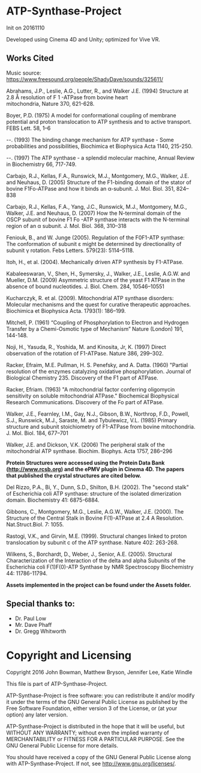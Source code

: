 # **ATP-Synthase-Project**
Init on 20161110

Developed using Cinema 4D and Unity; optimized for Vive VR.

## **Works Cited**

Music source: https://www.freesound.org/people/ShadyDave/sounds/325611/

Abrahams, J.P., Leslie, A.G., Lutter, R., and Walker J.E. (1994) Structure at 2.8 Å resolution of F 1 -ATPase from bovine heart   
    mitochondria, Nature  370, 621-628.

Boyer, P.D. (1975) A model for conformational coupling of membrane potential and proton translocation to ATP synthesis and to active 
    transport. FEBS Lett. 58, 1–6

--. (1993) The binding change mechanism for ATP synthase - Some probabilities and possibilities, Biochimica et Biophysica Acta  1140, 
    215-250.

--. (1997) The ATP synthase - a splendid molecular machine, Annual Review in Biochemistry  66, 717-749.

Carbajo, R.J., Kellas, F.A., Runswick, M.J., Montgomery, M.G., Walker, J.E. and Neuhaus, D. (2005) Structure of the F1-binding domain of 
    the stator of bovine F1Fo-ATPase and how it binds an α-subunit. J. Mol. Biol. 351, 824–838

Carbajo, R.J., Kellas, F.A., Yang, J.C., Runswick, M.J., Montgomery, M.G., Walker, J.E. and Neuhaus, D. (2007) How the N-terminal domain    of the OSCP subunit of bovine F1 Fo -ATP synthase interacts with the N-terminal region of an α subunit. J. Mol. Biol. 368, 310–318 

Feniouk, B., and W. Junge (2005). Regulation of the F0F1-ATP synthase: The conformation of subunit ε might be determined by 
    directionality of subunit γ rotation. Febs Letters. 579(23): 5114–5118. 

Itoh, H., et al. (2004). Mechanically driven ATP synthesis by F1-ATPase. 

Kabaleeswaran, V., Shen, H., Symersky, J., Walker, J.E., Leslie, A.G.W. and Mueller, D.M. (2009) Asymmetric structure of the yeast F1 
    ATPase in the absence of bound nucleotides. J. Biol. Chem. 284, 10546–10551 

Kucharczyk, R. et al. (2009). Mitochondrial ATP synthase disorders: Molecular mechanisms and the quest for curative therapeutic 
    approaches. Biochimica et Biophysica Acta. 1793(1): 186–199.

Mitchell, P. (1961) “Coupling of Phosphorylation to Electron and Hydrogen Transfer by a Chemi-Osmotic type of Mechanism” Nature (London) 
    191, 144-148. 

Noji, H., Yasuda, R., Yoshida, M. and Kinosita, Jr, K. (1997) Direct observation of the rotation of F1-ATPase. Nature 386, 299–302.

Racker, Efraim, M.E. Pullman, H. S. Penefsky, and A. Datta. (1960) "Partial resolution of the enzymes catalyzing oxidative 
    phosphorylation. Journal of Biological Chemistry 235. Discovery of the F1 part of ATPase.  

Racker, Efriam. (1963) "A mitochondrial factor conferring oligomycin sensitivity on soluble mitochondrial ATPase." Biochemical 
    Biophysical Research Communications. Discovery of the Fo part of ATPase.

Walker, J.E., Fearnley, I.M., Gay, N.J., Gibson, B.W., Northrop, F.D., Powell, S.J., Runswick, M.J., Saraste, M. and Tybulewicz, V.L. 
    (1985) Primary structure and subunit stoichiometry of F1-ATPase from bovine mitochondria. J. Mol. Biol. 184, 677–701

Walker, J.E. and Dickson, V.K. (2006) The peripheral stalk of the mitochondrial ATP synthase. Biochim. Biophys. Acta 1757, 286–296

**Protein Structures were accessed using the Protein Data Bank (http://www.rcsb.org) and the ePMV plugin in Cinema 4D. The papers that published the crystal structures are cited below.**

Del Rizzo, P.A., Bi, Y., Dunn, S.D., Shilton, B.H. (2002). The "second stalk" of Escherichia coli ATP synthase: structure of the isolated dimerization domain. Biochemistry 41: 6875-6884. 

Gibbons, C., Montgomery, M.G., Leslie, A.G.W., Walker, J.E. (2000). The Structure of the Central Stalk in Bovine F(1)-ATPase at 2.4 A Resolution. Nat.Struct.Biol. 7: 1055.

Rastogi, V.K., and Girvin, M.E. (1999). Structural changes linked to proton translocation by subunit c of the ATP synthase. Nature 402: 263-268. 

Wilkens, S., Borchardt, D., Weber, J., Senior, A.E. (2005). Structural Characterization of the Interaction of the delta and alpha Subunits of the Escherichia coli F(1)F(0)-ATP Synthase by NMR Spectroscopy Biochemistry 44: 11786-11794. 

**Assets implemented in the project can be found under the Assets folder.**

## Special thanks to:
* Dr. Paul Low
* Mr. Dave Phaff
* Dr. Gregg Whitworth

# Copyright and Licensing
Copyright 2016 John Bowman, Matthew Bryson, Jennifer Lee, Katie Windle

This file is part of ATP-Synthase-Project.

ATP-Synthase-Project is free software: you can redistribute it and/or modify
it under the terms of the GNU General Public License as published by
the Free Software Foundation, either version 3 of the License, or
(at your option) any later version.

ATP-Synthase-Project is distributed in the hope that it will be useful,
but WITHOUT ANY WARRANTY; without even the implied warranty of
MERCHANTABILITY or FITNESS FOR A PARTICULAR PURPOSE.  See the
GNU General Public License for more details.

You should have received a copy of the GNU General Public License
along with ATP-Synthase-Project.  If not, see <http://www.gnu.org/licenses/>.
